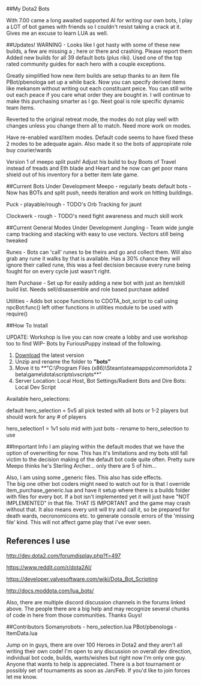 ##My Dota2 Bots

With 7.00 came a long awaited supported AI for writing our own bots, I play a LOT of bot games with friends so I couldn't resist taking a crack at it.  Gives me an excuse to learn LUA as well.

##Updates!
WARNING - Looks like I got hasty with some of these new builds, a few are missing a ; here or there and crashing.  Please report them
Added new builds for all 39 default bots (plus riki).  Used one of the top rated community guides for each hero with a couple exceptions.

Greatly simplified how new item builds are setup thanks to an item file PBot/pbenologa set up a while back.  Now you can specify derived items like mekansm without writing out each constituant peice.  You can still write out each peace if you care what order they are bought in.  I will continue to make this purchasing smarter as I go.  Next goal is role specific dynamic team items.

Reverted to the original retreat mode,  the modes do not play well with changes unless you change them all to match.  Need more work on modes.

Have re-enabled ward/item modes.  Default code seems to have fixed these 2 modes to be adequate again.  Also made it so the bots of appropirate role buy courier/wards

Version 1 of meepo split push!  Adjust his build to buy Boots of Travel instead of treads and Eth blade and Heart and he now can get poor mans shield out of his inventory for a better item late game.

##Current Bots Under Development
Meepo - regularly beats default bots - Now has BOTs and split push, needs iteration and work on hitting buildings.

Puck - playable/rough - TODO's Orb Tracking for jaunt

Clockwerk - rough - TODO's need fight awareness and much skill work

##Current General Modes Under Development
Jungling - Team wide jungle camp tracking and stacking with easy to use vectors.  Vectors still being tweaked

Runes - Bots can 'call' runes to be theirs and go and collect them.  Will also grab any rune it walks by that is available. Has a 30% chance they will ignore their called rune, this was a feel decision because every rune being fought for on every cycle just wasn't right. 

Item Purchase - Set up for easily adding a new bot with just an item/skill build list.  Needs sell/disassemble and role based purchase added

Utilities - Adds bot scope functions to CDOTA_bot_script to call using npcBot:func() left other functions in utilities module to be used with require()

##How To Install

UPDATE: Workshop is live you can now create a lobby and use workshop too to find WIP- Bots by FuriousPuppy instead of the following.

1. [Download](https://github.com/furiouspuppy/Dota2_Bots/archive/master.zip) the latest version
2. Unzip and rename the folder to **"bots"**
3. Move it to **"C:\Program Files (x86)\Steam\steamapps\common\dota 2 beta\game\dota\scripts\vscripts\**"
4. Server Location: Local Host, Bot Settings/Radient Bots and Dire Bots: Local Dev Script

Available hero_selections:

default hero_selection = 5v5 all pick tested with all bots or 1-2 players but should work for any # of players

hero_selection1 = 1v1 solo mid with just bots - rename to hero_selection to use


##Important Info
I am playing within the default modes that we have the option of overwriting for now.  This has it's limitations and my bots still fall victim to the decision making of the default bot code quite often.  Pretty sure Meepo thinks he's Sterling Archer... only there are 5 of him... 

Also, I am using some _generic files.  This also has side effects.  
The big one other bot coders might need to watch out for is that I override item_purchase_generic.lua and have it setup where there is a builds folder with files for every bot.  If a bot isn't implemented yet it will just have "NOT IMPLEMENTED" in that file.  THAT IS IMPORTANT and the game may crash without that.  It also means every unit will try and call it, so be prepared for death wards, necronomicons etc. to generate console errors of the 'missing file' kind.  This will not affect game play that i've ever seen.


## References I use
http://dev.dota2.com/forumdisplay.php?f=497

https://www.reddit.com/r/dota2AI/ 

https://developer.valvesoftware.com/wiki/Dota_Bot_Scripting

http://docs.moddota.com/lua_bots/

Also, there are multiple discord discussion channels in the forums linked above.  The people there are a big help and may recognize several chunks of code in here from those communities.  Thanks Guys!

##Contributors
Somanyrobots - hero_selection.lua
PBot/pbenologa - ItemData.lua 

Jump on in guys, there are over 100 Heroes in Dota2 and they aren't all writing their own code!  I'm open to any discussion on overall dev direction, individual bot code, builds, wants/wishes but right now I'm only one guy.  Anyone that wants to help is appreciated.  There is a bot tournament or possibly set of tournaments as soon as Jan/Feb.  If you'd like to join forces let me know.
